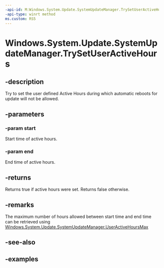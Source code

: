 ```yaml
---
-api-id: M:Windows.System.Update.SystemUpdateManager.TrySetUserActiveHours(Windows.Foundation.TimeSpan,Windows.Foundation.TimeSpan)
-api-type: winrt method
ms.custom: RS5
---
```


<!-- Method syntax.
public bool SystemUpdateManager.TrySetUserActiveHours(TimeSpan start, TimeSpan end)
-->

# Windows.System.Update.SystemUpdateManager.TrySetUserActiveHours

## -description
Try to set the user defined Active Hours during which automatic reboots for update will not be allowed.

## -parameters
### -param start
Start time of active hours.

### -param end
End time of active hours.

## -returns
Returns true if active hours were set. Returns false otherwise.

## -remarks
The maximum number of hours allowed between start time and end time can be retrieved using [Windows.System.Update.SystemUpdateManager.UserActiveHoursMax](systemupdatemanager_useractivehoursstart.md)

## -see-also

## -examples

